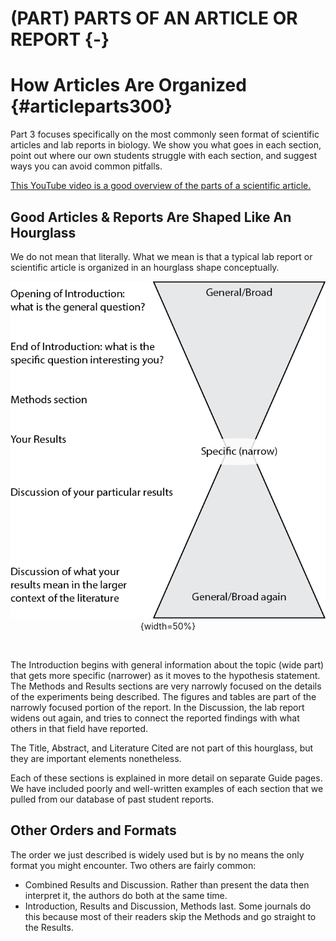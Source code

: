 # (PART) PARTS OF AN ARTICLE OR REPORT {-}
# How Articles Are Organized {#articleparts300}

Part 3 focuses specifically on the most commonly seen format of scientific articles and lab reports in biology. We show you what goes in each section, point out where our own students struggle with each section, and suggest ways you can avoid common pitfalls. 

[This YouTube video is a good overview of the parts of a scientific article.](https://youtu.be/9lL6xDKpHxw)


## Good Articles & Reports Are Shaped Like An Hourglass

We do not mean that literally. What we mean is that a typical lab report or scientific article is organized in an hourglass shape conceptually.

<center>

![Figure 1: Hourglass model of an article or report](images/hourglass-writing-model.png){width=50%}

</center>
<br/>

The Introduction begins with general information about the topic (wide part) that gets more specific (narrower) as it moves to the hypothesis statement. The Methods and Results sections are very narrowly focused on the details of the experiments being described. The figures and tables are part of the narrowly focused portion of the report. In the Discussion, the lab report widens out again, and tries to connect the reported findings with what others in that field have reported.

The Title, Abstract, and Literature Cited are not part of this hourglass, but they are important elements nonetheless. 

Each of these sections is explained in more detail on separate Guide pages. We have included poorly and well-written examples of each section that we pulled from our database of past student reports.


## Other Orders and Formats

The order we just described is widely used but is by no means the only format you might encounter. Two others are fairly common:

* Combined Results and Discussion. Rather than present the data then interpret it, the authors do both at the same time. 
* Introduction, Results and Discussion, Methods last. Some journals do this because most of their readers skip the Methods and go straight to the Results.


